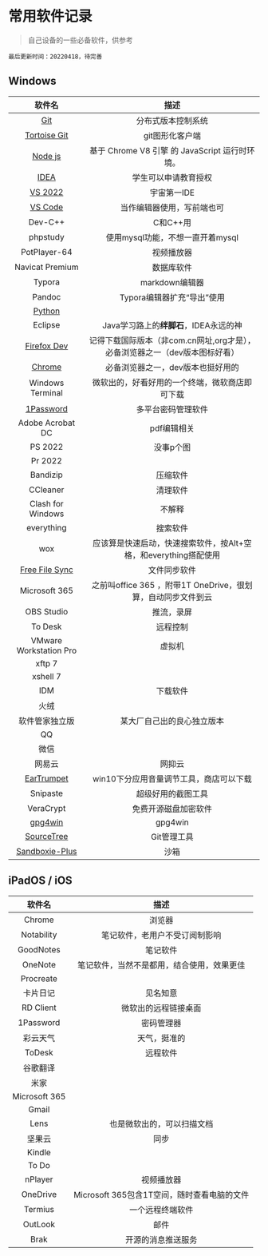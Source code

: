# 常用软件记录

> 自己设备的一些必备软件，供参考

`最后更新时间：20220418，待完善`

## Windows

| 软件名 | 描述 |
|:-:|:-:|
|[Git](https://git-scm.com/)| 分布式版本控制系统 |
|[Tortoise Git](https://tortoisegit.org/)| git图形化客户端 |
|[Node js](https://nodejs.org/zh-cn/)| 基于 Chrome V8 引擎 的 JavaScript 运行时环境。 |
|[IDEA](https://www.jetbrains.com/idea/)| 学生可以申请教育授权 |
|[VS 2022](https://visualstudio.microsoft.com/zh-hans/vs/)| 宇宙第一IDE |
|[VS Code](https://code.visualstudio.com/)| 当作编辑器使用，写前端也可 |
|Dev-C++| C和C++用 |
|phpstudy| 使用mysql功能，不想一直开着mysql |
|PotPlayer-64| 视频播放器 |
|Navicat Premium| 数据库软件 |
|Typora| markdown编辑器 |
|Pandoc| Typora编辑器扩充“导出”使用 |
|[Python](https://www.python.org/)|    |
|Eclipse| Java学习路上的**绊脚石**，IDEA永远的神 |
|[Firefox Dev](https://www.mozilla.org/zh-CN/firefox/new/)| 记得下载国际版本（非com.cn网址,org才是），必备浏览器之一（dev版本图标好看） |
|[Chrome](https://www.google.cn/chrome/)| 必备浏览器之一，dev版本也挺好用的 |
|Windows Terminal| 微软出的，好看好用的一个终端，微软商店即可下载 |
|[1Password](https://1password.com/)| 多平台密码管理软件 |
|Adobe Acrobat DC| pdf编辑相关 |
|PS 2022| 没事p个图 |
|Pr 2022|  |
|Bandizip| 压缩软件 |
|CCleaner| 清理软件 |
|Clash for Windows| 不解释 |
|everything| 搜索软件 |
|wox| 应该算是快速启动，快速搜索软件，按Alt+空格，和everything搭配使用 |
|[Free File Sync](https://freefilesync.org/)| 文件同步软件 |
|Microsoft 365| 之前叫office 365 ，附带1T OneDrive，很划算，自动同步文件到云 |
|OBS Studio| 推流，录屏 |
|To Desk| 远程控制 |
|VMware Workstation Pro| 虚拟机 |
|xftp 7| |
|xshell 7|   |
|IDM| 下载软件 |
|火绒| |
|软件管家独立版| 某大厂自己出的良心独立版本 |
|QQ|   |
|微信| |
|网易云| 网抑云 |
|[EarTrumpet](https://github.com/File-New-Project/EarTrumpet)| win10下分应用音量调节工具，商店可以下载 |
| Snipaste | 超级好用的截图工具 |
| VeraCrypt | 免费开源磁盘加密软件 |
|[gpg4win](https://www.gpg4win.org/)| gpg4win |
|[SourceTree](https://www.sourcetreeapp.com/)| Git管理工具 |
|[Sandboxie-Plus](https://sandboxie-plus.com/downloads/)| 沙箱 |

## iPadOS / iOS

| 软件名 | 描述 |
|:-:|:-:|
|Chrome| 浏览器 |
|Notability| 笔记软件，老用户不受订阅制影响 |
|GoodNotes| 笔记软件 |
|OneNote| 笔记软件，当然不是都用，结合使用，效果更佳 |
|Procreate|  |
|卡片日记| 见名知意 |
|RD Client| 微软出的远程链接桌面 |
|1Password| 密码管理器 |
|彩云天气| 天气，挺准的 |
|ToDesk| 远程软件 |
|谷歌翻译|  |
|米家|  |
|Microsoft 365|  |
|Gmail|  |
|Lens| 也是微软出的，可以扫描文档 |
|坚果云| 同步 |
|Kindle|  |
|To Do|  |
|nPlayer| 视频播放器 |
|OneDrive| Microsoft 365包含1T空间，随时查看电脑的文件 |
|Termius| 一个远程终端软件 |
|OutLook| 邮件 |
|Brak| 开源的消息推送服务 |
